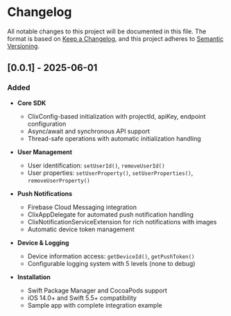 # Changelog

All notable changes to this project will be documented in this file.
The format is based on [Keep a Changelog](https://keepachangelog.com/en/1.1.0/),
and this project adheres to [Semantic Versioning](https://semver.org/spec/v2.0.0.html).

## [0.0.1] - 2025-06-01

### Added

- **Core SDK**
  - ClixConfig-based initialization with projectId, apiKey, endpoint configuration
  - Async/await and synchronous API support
  - Thread-safe operations with automatic initialization handling

- **User Management**
  - User identification: `setUserId()`, `removeUserId()`
  - User properties: `setUserProperty()`, `setUserProperties()`, `removeUserProperty()`

- **Push Notifications**
  - Firebase Cloud Messaging integration
  - ClixAppDelegate for automated push notification handling
  - ClixNotificationServiceExtension for rich notifications with images
  - Automatic device token management

- **Device & Logging**
  - Device information access: `getDeviceId()`, `getPushToken()`
  - Configurable logging system with 5 levels (none to debug)

- **Installation**
  - Swift Package Manager and CocoaPods support
  - iOS 14.0+ and Swift 5.5+ compatibility
  - Sample app with complete integration example
